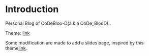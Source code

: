 # Introduction

Personal Blog of CoDeBloo-D(a.k.a CoDe_BlooD)..  

Theme: [link](https://github.com/jakewies/hugo-theme-codex)  

Some modification are made to add a slides page, inspired by this theme[link](https://github.com/zhengzangw/hugo-theme-ztyblog).